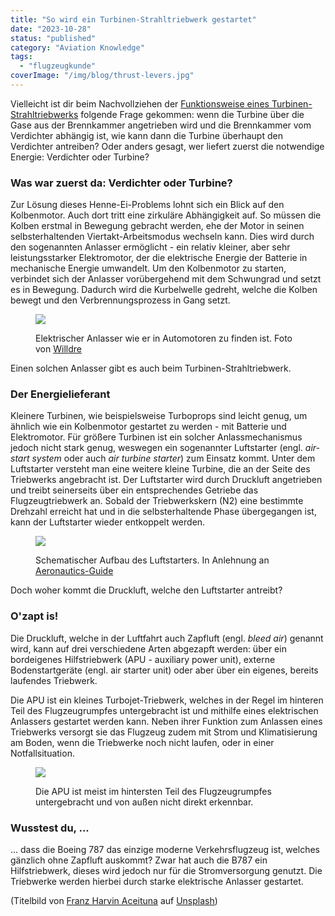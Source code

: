```yaml
---
title: "So wird ein Turbinen-Strahltriebwerk gestartet"
date: "2023-10-28"
status: "published"
category: "Aviation Knowledge"
tags: 
  - "flugzeugkunde"
coverImage: "/img/blog/thrust-levers.jpg"
---
```


Vielleicht ist dir beim Nachvollziehen der [Funktionsweise eines Turbinen-Strahltriebwerks](/blog/2023-09-10-jet-engines-101) folgende Frage gekommen: wenn die Turbine über die Gase aus der Brennkammer angetrieben wird und die Brennkammer vom Verdichter abhängig ist, wie kann dann die Turbine überhaupt den Verdichter antreiben? Oder anders gesagt, wer liefert zuerst die notwendige Energie: Verdichter oder Turbine?

<!--more-->

### Was war zuerst da: Verdichter oder Turbine?

Zur Lösung dieses Henne-Ei-Problems lohnt sich ein Blick auf den Kolbenmotor. Auch dort tritt eine zirkuläre Abhängigkeit auf. So müssen die Kolben erstmal in Bewegung gebracht werden, ehe der Motor in seinen selbsterhaltenden Viertakt-Arbeitsmodus wechseln kann. Dies wird durch den sogenannten Anlasser ermöglicht - ein relativ kleiner, aber sehr leistungsstarker Elektromotor, der die elektrische Energie der Batterie in mechanische Energie umwandelt. Um den Kolbenmotor zu starten, verbindet sich der Anlasser vorübergehend mit dem Schwungrad und setzt es in Bewegung. Dadurch wird die Kurbelwelle gedreht, welche die Kolben bewegt und den Verbrennungsprozess in Gang setzt.

<figure>

![](/img/blog/automobile-starter.jpeg)

<figcaption>

Elektrischer Anlasser wie er in Automotoren zu finden ist. Foto von [Willdre](https://commons.wikimedia.org/wiki/File:Automobile_starter.JPG)

</figcaption>

</figure>

Einen solchen Anlasser gibt es auch beim Turbinen-Strahltriebwerk.

### Der Energielieferant

Kleinere Turbinen, wie beispielsweise Turboprops sind leicht genug, um ähnlich wie ein Kolbenmotor gestartet zu werden - mit Batterie und Elektromotor. Für größere Turbinen ist ein solcher Anlassmechanismus jedoch nicht stark genug, weswegen ein sogenannter Luftstarter (engl. _air-start system_ oder auch _air turbine starter_) zum Einsatz kommt. Unter dem Luftstarter versteht man eine weitere kleine Turbine, die an der Seite des Triebwerks angebracht ist. Der Luftstarter wird durch Druckluft angetrieben und treibt seinerseits über ein entsprechendes Getriebe das Flugzeugtriebwerk an. Sobald der Triebwerkskern (N2) eine bestimmte Drehzahl erreicht hat und in die selbsterhaltende Phase übergegangen ist, kann der Luftstarter wieder entkoppelt werden.

<figure>

![](/img/blog/air-start-system.jpg)

<figcaption>

Schematischer Aufbau des Luftstarters. In Anlehnung an [Aeronautics-Guide](https://www.aircraftsystemstech.com/p/air-turbine-starters-air-turbine.html)

</figcaption>

</figure>

Doch woher kommt die Druckluft, welche den Luftstarter antreibt?

### O'zapt is!

Die Druckluft, welche in der Luftfahrt auch Zapfluft (engl. _bleed air_) genannt wird, kann auf drei verschiedene Arten abgezapft werden: über ein bordeigenes Hilfstriebwerk (APU - auxiliary power unit), externe Bodenstartgeräte (engl. air starter unit) oder aber über ein eigenes, bereits laufendes Triebwerk.

Die APU ist ein kleines Turbojet-Triebwerk, welches in der Regel im hinteren Teil des Flugzeugrumpfes untergebracht ist und mithilfe eines elektrischen Anlassers gestartet werden kann. Neben ihrer Funktion zum Anlassen eines Triebwerks versorgt sie das Flugzeug zudem mit Strom und Klimatisierung am Boden, wenn die Triebwerke noch nicht laufen, oder in einer Notfallsituation.

<figure>

![](/img/blog/aircraft-tail-apu.jpg)

<figcaption>

Die APU ist meist im hintersten Teil des Flugzeugrumpfes untergebracht und von außen nicht direkt erkennbar.

</figcaption>

</figure>

### Wusstest du, ...

... dass die Boeing 787 das einzige moderne Verkehrsflugzeug ist, welches gänzlich ohne Zapfluft auskommt? Zwar hat auch die B787 ein Hilfstriebwerk, dieses wird jedoch nur für die Stromversorgung genutzt. Die Triebwerke werden hierbei durch starke elektrische Anlasser gestartet.

(Titelbild von [Franz Harvin Aceituna](https://unsplash.com/de/@franzharvin?utm_source=unsplash&utm_medium=referral&utm_content=creditCopyText) auf [Unsplash](https://unsplash.com/de/fotos/vkfrFrAIO4o?utm_source=unsplash&utm_medium=referral&utm_content=creditCopyText))